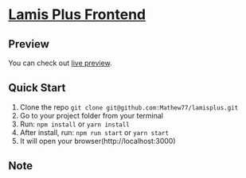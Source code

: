 # [Lamis Plus Frontend](https://Mathew77.github.io/lamisplus/)



## Preview

You can check out [live preview](https://reduction-admin.github.io/react-reduction/).

## Quick Start

1.  Clone the repo `git clone git@github.com:Mathew77/lamisplus.git`
2.  Go to your project folder from your terminal
3.  Run: `npm install` or `yarn install`
4.  After install, run: `npm run start` or `yarn start`
5.  It will open your browser(http://localhost:3000)

## Note

